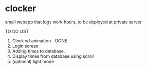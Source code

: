 # clocker
small webapp that logs work hours, to be deployed at private server

TO DO LIST

1. Clock w/ animation - DONE
2. Login screen
3. Adding times to database. 
4. Display times from database using scroll
5. (optional) light mode